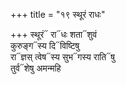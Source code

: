 +++
title = "१९ स्थूरं राधः"

+++
स्थूरं᳓ रा᳓धः शता᳓शुवं  
कुरुङ्ग᳓स्य दि᳓विष्टिषु  
रा᳓ज्ञस् त्वेष᳓स्य सुभ᳓गस्य राति᳓षु  
तुर्व᳓शेषु अमन्महि